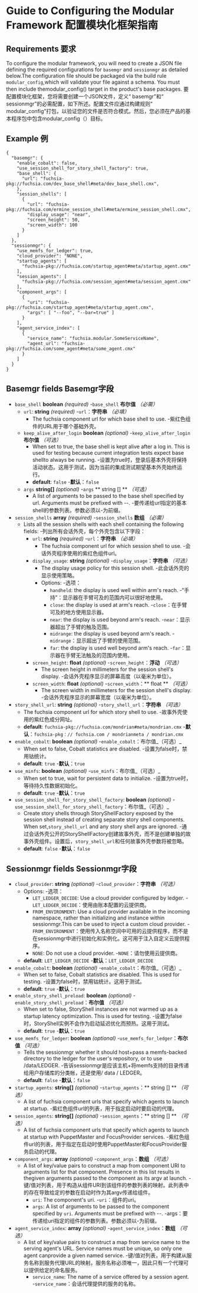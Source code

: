  
# Guide to Configuring the Modular Framework  配置模块化框架指南 

 
## Requirements  要求 

To configure the modular framework, you will need to create a JSON file defining the required configurations for `basemgr` and `sessionmgr` as detailed below.The configuration file should be packaged via the build rule `modular_config`,which will validate your file against a schema. You must then include themodular_config() target in the product's base packages. 要配置模块化框架，您将需要创建一个JSON文件，定义“ basemgr”和“ sessionmgr”的必需配置，如下所述。配置文件应通过构建规则“ modular_config”打包，以验证您的文件是否符合模式。然后，您必须在产品的基本程序包中包含modular_config（）目标。

 
## Example  例 

```
{
  "basemgr": {
    "enable_cobalt": false,
    "use_session_shell_for_story_shell_factory": true,
    "base_shell": {
      "url": "fuchsia-pkg://fuchsia.com/dev_base_shell#meta/dev_base_shell.cmx",
    },
    "session_shells": [
      {
        "url": "fuchsia-pkg://fuchsia.com/ermine_session_shell#meta/ermine_session_shell.cmx",
        "display_usage": "near",
        "screen_height": 50,
        "screen_width": 100
      }
    ]
  },
  "sessionmgr": {
    "use_memfs_for_ledger": true,
    "cloud_provider": "NONE",
    "startup_agents": [
      "fuchsia-pkg://fuchsia.com/startup_agent#meta/startup_agent.cmx"
    ],
    "session_agents": [
      "fuchsia-pkg://fuchsia.com/session_agent#meta/session_agent.cmx"
    ],
    "component_args": [
      {
        "uri": "fuchsia-pkg://fuchsia.com/startup_agent#meta/startup_agent.cmx",
        "args": [ "--foo", "--bar=true" ]
      }
    ],
    "agent_service_index": [
      {
        "service_name": "fuchsia.modular.SomeServiceName",
        "agent_url": "fuchsia-pkg://fuchsia.com/some_agent#meta/some_agent.cmx"
      }
    ]
  }
}
```
 

 
## Basemgr fields  Basemgr字段 

 
- `base_shell` **boolean** _(required)_  -`base_shell` **布尔值** _（必需）_
  - `url`: **string** _(required)_  -`url`：**字符串** _（必填）_
    - The fuchsia component url for which base shell to use.  -紫红色组件的URL用于哪个基础外壳。
  - `keep_alive_after_login` **boolean** _(optional)_  -`keep_alive_after_login` **布尔值** _（可选）_
    - When set to true, the base shell is kept alive after a log in. This is used for testing because current integration tests expect base shellto always be running. -设置为true时，登录后基本外壳将保持活动状态。这用于测试，因为当前的集成测试期望基本外壳始终运行。
    - **default**: `false`  -**默认**：`false`
  - `args` **string[]** _(optional)_  -`args` ** string [] ** _（可选）_
    - A list of arguments to be passed to the base shell specified by url. Arguments must be prefixed with --. -要传递给url指定的基本shell的参数列表。参数必须以-为前缀。
- `session_shells` **array** _(required)_  -`session_shells` **数组** _（必需）_
  - Lists all the session shells with each shell containing the following fields: -列出所有会话外壳，每个外壳包含以下字段：
    - `url`: **string** _(required)_  -`url`：**字符串** _（必填）_
      - The fuchsia component url for which session shell to use.  -会话外壳程序使用的紫红色组件url。
    - `display_usage`: **string** _(optional)_  -`display_usage`：**字符串** _（可选）_
      - The display usage policy for this session shell.  -此会话外壳的显示使用策略。
      - Options:  -选项：
        - `handheld`: the display is used well within arm's reach.  -“手持”：显示器在手臂可及的范围内可以很好地使用。
        - `close`: the display is used at arm's reach.  -`close`：在手臂可及的地方使用显示器。
        - `near`: the display is used beyond arm's reach.  -`near`：显示器超出了手臂的触及范围。
        - `midrange`: the display is used beyond arm's reach.  -`midrange`：显示超出了手臂的使用范围。
        - `far`: the display is used well beyond arm's reach.  -`far`：显示器在手臂无法触及的范围内使用。
    - `screen_height`: **float** _(optional)_  -`screen_height`：**浮动** _（可选）_
      - The screen height in millimeters for the session shell's display.  -会话外壳程序显示的屏幕高度（以毫米为单位）。
    - `screen_width`: **float** _(optional)_  -`screen_width`：** float ** _（可选）_
      - The screen width in millimeters for the session shell's display.  -会话外壳程序显示的屏幕宽度（以毫米为单位）。
- `story_shell_url`: **string** _(optional)_  -`story_shell_url`：**字符串** _（可选）_
  - The fuchsia component url for which story shell to use.  -故事外壳使用的紫红色成分网址。
  - **default**: `fuchsia-pkg://fuchsia.com/mondrian#meta/mondrian.cmx`  -**默认**：`fuchsia-pkg：// fuchsia.com / mondrianmeta / mondrian.cmx`
- `enable_cobalt`: **boolean** _(optional)_  -`enable_cobalt`：布尔值_（可选）_
  - When set to false, Cobalt statistics are disabled.  -设置为false时，禁用钴统计。
  - **default**: `true`  -**默认**：`true`
- `use_minfs`: **boolean** _(optional)_  -`use_minfs`：布尔值_（可选）_
  - When set to true, wait for persistent data to initialize.  -设置为true时，等待持久性数据初始化。
  - **default**: `true`  -**默认**：`true`
- `use_session_shell_for_story_shell_factory`: **boolean** _(optional)_  -`use_session_shell_for_story_shell_factory`：布尔值_（可选）_
  - Create story shells through StoryShellFactory exposed by the session shell instead of creating separate story shell components. When set,`story_shell_url` and any story shell args are ignored. -通过会话外壳公开的StoryShellFactory创建故事外壳，而不是创建单独的故事外壳组件。设置后，`story_shell_url`和任何故事外壳参数将被忽略。
  - **default**: `false`  -**默认**：`false`

 
## Sessionmgr fields  Sessionmgr字段 

 
- `cloud_provider`: **string** _(optional)_  -`cloud_provider`：**字符串** _（可选）_
  - Options:  -选项：
    - `LET_LEDGER_DECIDE`: Use a cloud provider configured by ledger.  -`LET_LEDGER_DECIDE`：使用由账本配置的云提供商。
    - `FROM_ENVIRONMENT`: Use a cloud provider available in the incoming namespace, rather than initializing and instance within sessionmgr.This can be used to inject a custom cloud provider. -`FROM_ENVIRONMENT`：使用传入名称空间中可用的云提供程序，而不是在sessionmgr中进行初始化和实例化。这可用于注入自定义云提供程序。
    - `NONE`: Do not use a cloud provider.  -`NONE`：请勿使用云提供商。
  - **default**: `LET_LEDGER_DECIDE`  -**默认**：`LET_LEDGER_DECIDE`
- `enable_cobalt`: **boolean** _(optional)_  -`enable_cobalt`：布尔值_（可选）_
  - When set to false, Cobalt statistics are disabled. This is used for testing. -设置为false时，禁用钴统计。这用于测试。
  - **default**: `true`  -**默认**：`true`
- `enable_story_shell_preload`: **boolean** _(optional)_  -`enable_story_shell_preload`：**布尔值** _（可选）_
  - When set to false, StoryShell instances are not warmed up as a startup latency optimization. This is used for testing. -设置为false时，StoryShell实例不会作为启动延迟优化而预热。这用于测试。
  - **default**: `true`  -**默认**：`true`
- `use_memfs_for_ledger`: **boolean** _(optional)_  -`use_memfs_for_ledger`：**布尔值** _（可选）_
  - Tells the sessionmgr whether it should host+pass a memfs-backed directory to the ledger for the user's repository, or to use /data/LEDGER. -告诉sessionmgr是应该主机+将memfs支持的目录传递给用户存储库的分类帐，还是使用/ data / LEDGER。
  - **default**: `false`  -**默认**：`false`
- `startup_agents`: **string[]** _(optional)_  -`startup_agents`：** string [] ** _（可选）_
  - A list of fuchsia component urls that specify which agents to launch at startup. -紫红色组件url的列表，用于指定启动时要启动的代理。
- `session_agents`: **string[]** _(optional)_  -`session_agents`：** string [] ** _（可选）_
  - A list of fuchsia component urls that specify which agents to launch at startup with PuppetMaster and FocusProvider services. -紫红色组件url的列表，用于指定在启动时使用PuppetMaster和FocusProvider服务启动的代理。
- `component_args`: **array** _(optional)_  -`component_args`：**数组** _（可选）_
  - A list of key/value pairs to construct a map from component URI to arguments list for that component. Presence in this list results in thegiven arguments passed to the component as its argv at launch. -键/值对列表，用于构造从组件URI到该组件的参数列表的映射。此列表中的存在导致给定的参数在启动时作为其argv传递给组件。
    - `uri`: The component's uri.  -`uri`：组件的uri。
    - `args`: A list of arguments to be passed to the component specified by `uri`. Arguments must be prefixed with --. -args：要传递给uri指定的组件的参数列表。参数必须以-为前缀。
- `agent_service_index`: **array** _(optional)_  -`agent_service_index`：**数组** _（可选）_
  - A list of key/value pairs to construct a map from service name to the serving agent's URL. Service names must be unique, so only one agent canprovide a given named service. -键/值对列表，用于构建从服务名称到服务代理URL的映射。服务名称必须唯一，因此只有一个代理可以提供给定的命名服务。
    - `service_name`: The name of a service offered by a session agent.  -`service_name`：会话代理提供的服务的名称。
